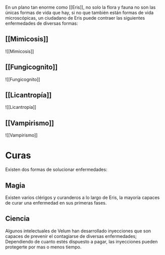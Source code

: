 En un plano tan enorme como [[Eris]], no solo la flora y fauna no son las únicas formas de vida que hay, si no que también están formas de vida microscópicas, un ciudadano de Eris puede contraer las siguientes enfermedades de diversas formas:

## [[Mimicosis]]
![[Mimicosis]]
## [[Fungicognito]]
![[Fungicognito]]
## [[Licantropía]]
![[Licantropía]]
## [[Vampirismo]]
![[Vampirismo]]


# Curas
Existen dos formas de solucionar enfermedades:
## Magia
Existen varios clérigos y curanderos a lo largo de Eris, la mayoría capaces de curar una enfermedad en sus primeras fases.
## Ciencia
Algunos intelectuales de Velum han desarrollado inyecciones que son capaces de prevenir el contagiarse de diversas enfermedades; Dependiendo de cuanto estés dispuesto a pagar, las inyecciones pueden protegerte por mas o menos tiempo.